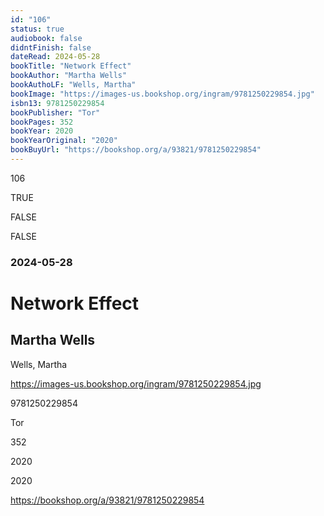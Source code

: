 ```yaml
---
id: "106"
status: true
audiobook: false
didntFinish: false
dateRead: 2024-05-28
bookTitle: "Network Effect"
bookAuthor: "Martha Wells"
bookAuthoLF: "Wells, Martha"
bookImage: "https://images-us.bookshop.org/ingram/9781250229854.jpg"
isbn13: 9781250229854
bookPublisher: "Tor"
bookPages: 352
bookYear: 2020
bookYearOriginal: "2020"
bookBuyUrl: "https://bookshop.org/a/93821/9781250229854"
---
```

106

TRUE

FALSE

FALSE

### 2024-05-28

# Network Effect

## Martha Wells

Wells, Martha

https://images-us.bookshop.org/ingram/9781250229854.jpg

9781250229854

Tor

352

2020

2020

https://bookshop.org/a/93821/9781250229854